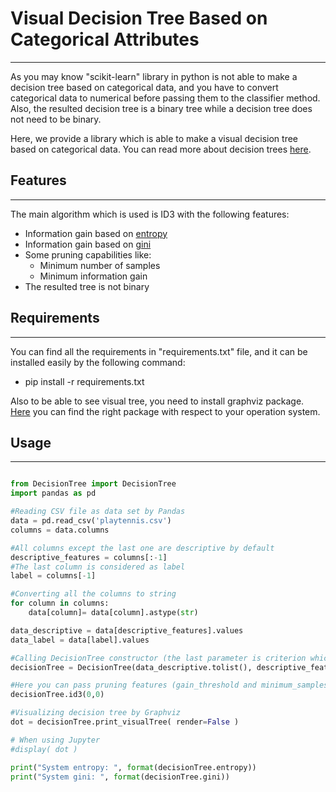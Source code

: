 # Visual Decision Tree Based on Categorical Attributes 
-------------------

As you may know "scikit-learn" library in python is not able to make a decision tree based on categorical data, and you have to convert categorical data to numerical before passing them to the classifier method. Also, the resulted decision tree is a binary tree while a decision tree does not need to be binary.

Here, we provide a library which is able to make a visual decision tree based on categorical data. You can read more about decision trees [here](https://en.wikipedia.org/wiki/Decision_tree).

## Features
--------------------

The main algorithm which is used is ID3 with the following features:

* Information gain based on [entropy](https://en.wikipedia.org/wiki/Decision_tree_learning)
* Information gain based on [gini](https://en.wikipedia.org/wiki/Decision_tree_learning)
* Some pruning capabilities like:
	* Minimum number of samples
	* Minimum information gain
* The resulted tree is not binary

## Requirements
--------------------

You can find all the requirements in "requirements.txt" file, and it can be installed easily by the following command:

* pip install -r requirements.txt 

Also to be able to see visual tree, you need to install graphviz package. [Here](https://www.graphviz.org/download/) you can find the right package with respect to your operation system. 


## Usage
--------------------

```python

from DecisionTree import DecisionTree
import pandas as pd

#Reading CSV file as data set by Pandas
data = pd.read_csv('playtennis.csv')
columns = data.columns

#All columns except the last one are descriptive by default
descriptive_features = columns[:-1]
#The last column is considered as label
label = columns[-1]

#Converting all the columns to string
for column in columns:
    data[column]= data[column].astype(str)

data_descriptive = data[descriptive_features].values
data_label = data[label].values

#Calling DecisionTree constructor (the last parameter is criterion which can also be "gini")
decisionTree = DecisionTree(data_descriptive.tolist(), descriptive_features.tolist(), data_label.tolist(), "entropy")

#Here you can pass pruning features (gain_threshold and minimum_samples)
decisionTree.id3(0,0)

#Visualizing decision tree by Graphviz
dot = decisionTree.print_visualTree( render=False )

# When using Jupyter
#display( dot )

print("System entropy: ", format(decisionTree.entropy))
print("System gini: ", format(decisionTree.gini))



``` 

